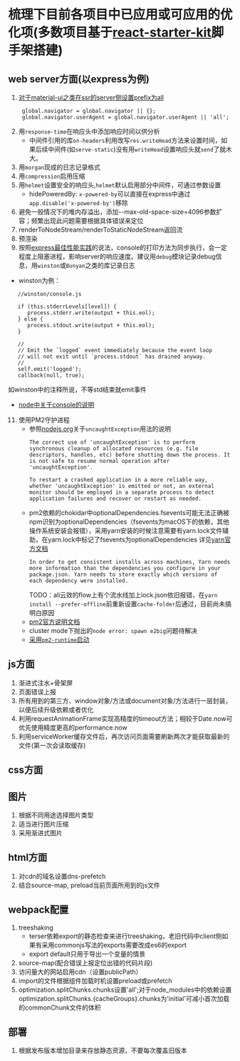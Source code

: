 # 梳理下目前各项目中已应用或可应用的优化项(多数项目基于[react-starter-kit](https://github.com/kriasoft/react-starter-kit)脚手架搭建)

## web server方面(以express为例)
1. [对于material-ui之类在ssr的server侧设置prefix为all](https://github.com/mui-org/material-ui/issues/2356)
   ```
    global.navigator = global.navigator || {};
    global.navigator.userAgent = global.navigator.userAgent || 'all';
   ```
2. 用`response-time`在响应头中添加响应时间以供分析
   - 中间件引用的库`on-headers`利用改写`res.writeHead`方法来设置时间，如果后续中间件(如`serve-static`)没有用`writeHead`设置响应头就`send`了就木大。
3. 用`morgan`现成的日志记录格式
4. 用`compression`启用压缩
5. 用`helmet`设置安全的响应头,`helmet`默认启用部分中间件，可通过参数设置
   - hidePoweredBy: `x-powered-by`可以直接在express中通过`app.disable('x-powered-by')`移除
7. 避免一般情况下的堆内存溢出，添加--max-old-space-size=4096参数扩容；频繁出现此问题需要根据具体错误来定位
8. renderToNodeStream/renderToStaticNodeStream返回流
9. 预渲染
10. 按照[express最佳性能实践](https://www.expressjs.com.cn/advanced/best-practice-performance.html)的说法，console的打印方法为同步执行，会一定程度上阻塞进程，影响server的响应速度。建议用`debug`模块记录debug信息，用`winston`或`Bunyan`之类的库记录日志
   - winston为例：
   ```
      //winston/console.js

      if (this.stderrLevels[level]) {
         process.stderr.write(output + this.eol);
      } else {
         process.stdout.write(output + this.eol);
      }

      //
      // Emit the `logged` event immediately because the event loop
      // will not exit until `process.stdout` has drained anyway.
      //
      self.emit('logged');
      callback(null, true);
   ```
   如winston中的注释所说，不等std结束就emit事件
   - [node中关于console的说明](https://nodejs.org/dist/latest-v14.x/docs/api/process.html#process_a_note_on_process_i_o)
11. 使用PM2守护进程
    - 参照[nodejs.org](https://nodejs.org/dist/latest-v14.x/docs/api/process.html#process_event_uncaughtexception)关于`uncaughtException`用法的说明
      ```
      The correct use of 'uncaughtException' is to perform synchronous cleanup of allocated resources (e.g. file descriptors, handles, etc) before shutting down the process. It is not safe to resume normal operation after 'uncaughtException'.

      To restart a crashed application in a more reliable way, whether 'uncaughtException' is emitted or not, an external monitor should be employed in a separate process to detect application failures and recover or restart as needed.
      ```
    - pm2依赖的chokidar中optionalDependencies.fsevents可能无法正确被npm识别为optionalDependencies（fsevents为macOS下的依赖，其他操作系统安装会报错），采用yarn安装的时候注意需要有yarn.lock文件辅助，在yarn.lock中标记了fsevents为optionalDependencies
      详见[yarn官方文档](https://classic.yarnpkg.com/en/docs/yarn-lock)
      ```
      In order to get consistent installs across machines, Yarn needs more information than the dependencies you configure in your package.json. Yarn needs to store exactly which versions of each dependency were installed.
      ```
      TODO：ali云效的flow上有个流水线加上lock.json依旧报错，在`yarn install --prefer-offline`前重新设置`cache-folder`后通过，目前尚未搞明白原因
    - [pm2官方说明文档](https://pm2.keymetrics.io/docs/usage/pm2-doc-single-page/)
    - cluster mode下抛出的`node error: spawn e2big`问题待解决
    - [采用`pm2-runtime`启动](https://pm2.keymetrics.io/docs/usage/pm2-doc-single-page/#docker-integration)
## js方面
1. 渐进式注水+骨架屏
2. 页面错误上报
3. 所有用到的第三方、window对象/方法或document对象/方法进行一层封装，以便后续升级依赖或者优化
4. 利用requestAnimationFrame实现高精度的timeout方法；相较于Date.now可优先使用精度更高的performance.now
5. 利用serviceWorker缓存文件后，再次访问页面需要刷新两次才能获取最新的文件(第一次会读取缓存)

## css方面

## 图片
1. 根据不同用途选择图片类型
2. 适当进行图片压缩
3. 采用渐进式图片

## html方面
1. 对cdn的域名设置dns-prefetch
2. 结合source-map, preload当前页面所用到的js文件

## webpack配置
1. treeshaking
   - terser依赖export的静态检查来进行treeshaking，老旧代码中client侧如果有采用commonjs写法的exports需要改成es6的export
   - export default只用于导出一个变量的情景
2. source-map(配合错误上报定位出错的代码片段)
3. 访问量大的网站启用cdn（设置publicPath）
4. import的文件根据组件加载时机设置preload或prefetch
5. optimization.splitChunks.chunks设置'all';对于node_modules中的依赖设置optimization.splitChunks.{cacheGroups}.chunks为'initial'可减小首次加载的commonChunk文件的体积

## 部署
1. 根据发布版本增加目录来存放静态资源，不要每次覆盖旧版本